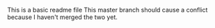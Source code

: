 This is a basic readme file
This master branch should cause a conflict because I haven't merged the two yet.